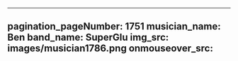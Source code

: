 ------
pagination_pageNumber: 1751
musician_name: Ben
band_name: SuperGlu
img_src: images/musician1786.png
onmouseover_src: 
------